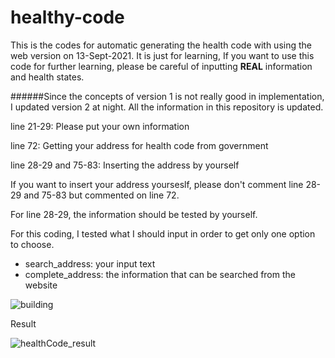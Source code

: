 # healthy-code
This is the codes for automatic generating the health code with using the web version on 13-Sept-2021. It is just for learning, If you want to use this code for further learning, please be careful of inputting **REAL** information and health states.

######Since the concepts of version 1 is not really good in implementation, I updated version 2 at night. All the information in this repository is updated.

line 21-29: Please put your own information

line 72: Getting your address for health code from government

line 28-29 and 75-83: Inserting the address by yourself

If you want to insert your address yourseslf, please don't comment line 28-29 and 75-83 but commented on line 72.

For line 28-29, the information should be tested by yourself.

For this coding, I tested what I should input in order to get only one option to choose.
- search_address: your input text
- complete_address: the information that can be searched from the website

![building](https://github.com/kaian0414/healthy-code/blob/main/building.png)

Result

![healthCode_result](https://github.com/kaian0414/healthy-code/blob/main/healthCode_result.jpg)
